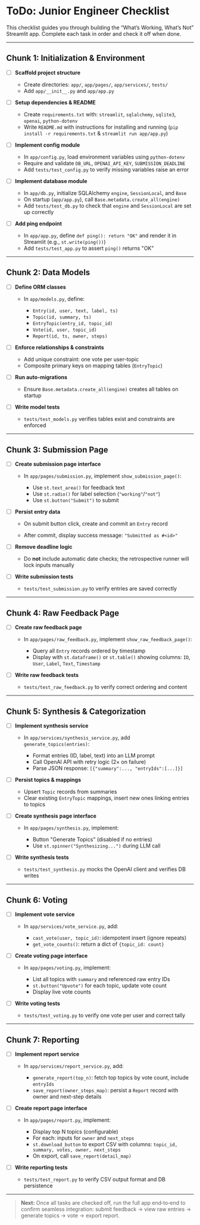 # ToDo: Junior Engineer Checklist

This checklist guides you through building the “What’s Working, What’s Not” Streamlit app. Complete each task in order and check it off when done.

---

## Chunk 1: Initialization & Environment

* [ ] **Scaffold project structure**

  * Create directories: `app/`, `app/pages/`, `app/services/`, `tests/`
  * Add `app/__init__.py` and `app/app.py`
* [ ] **Setup dependencies & README**

  * Create `requirements.txt` with: `streamlit`, `sqlalchemy`, `sqlite3`, `openai`, `python-dotenv`
  * Write `README.md` with instructions for installing and running (`pip install -r requirements.txt` & `streamlit run app/app.py`)
* [ ] **Implement config module**

  * In `app/config.py`, load environment variables using `python-dotenv`
  * Require and validate `DB_URL`, `OPENAI_API_KEY`, `SUBMISSION_DEADLINE`
  * Add `tests/test_config.py` to verify missing variables raise an error
* [ ] **Implement database module**

  * In `app/db.py`, initialize SQLAlchemy `engine`, `SessionLocal`, and `Base`
  * On startup (`app/app.py`), call `Base.metadata.create_all(engine)`
  * Add `tests/test_db.py` to check that `engine` and `SessionLocal` are set up correctly
* [ ] **Add ping endpoint**

  * In `app/app.py`, define `def ping(): return "OK"` and render it in Streamlit (e.g., `st.write(ping())`)
  * Add `tests/test_app.py` to assert `ping()` returns "OK"

---

## Chunk 2: Data Models

* [ ] **Define ORM classes**

  * In `app/models.py`, define:

    * `Entry(id, user, text, label, ts)`
    * `Topic(id, summary, ts)`
    * `EntryTopic(entry_id, topic_id)`
    * `Vote(id, user, topic_id)`
    * `Report(id, ts, owner, steps)`
* [ ] **Enforce relationships & constraints**

  * Add unique constraint: one vote per user-topic
  * Composite primary keys on mapping tables (`EntryTopic`)
* [ ] **Run auto-migrations**

  * Ensure `Base.metadata.create_all(engine)` creates all tables on startup
* [ ] **Write model tests**

  * `tests/test_models.py` verifies tables exist and constraints are enforced

---

## Chunk 3: Submission Page

* [ ] **Create submission page interface**

  * In `app/pages/submission.py`, implement `show_submission_page()`:

    * Use `st.text_area()` for feedback text
    * Use `st.radio()` for label selection (`"working"`/`"not"`)
    * Use `st.button("Submit")` to submit
* [ ] **Persist entry data**

  * On submit button click, create and commit an `Entry` record

  * After commit, display success message: `"Submitted as #<id>"`
* [ ] **Remove deadline logic**

  * Do **not** include automatic date checks; the retrospective runner will lock inputs manually
* [ ] **Write submission tests**

  * `tests/test_submission.py` to verify entries are saved correctly

---

## Chunk 4: Raw Feedback Page

* [ ] **Create raw feedback page**

  * In `app/pages/raw_feedback.py`, implement `show_raw_feedback_page()`:

    * Query all `Entry` records ordered by timestamp
    * Display with `st.dataframe()` or `st.table()` showing columns: `ID`, `User`, `Label`, `Text`, `Timestamp`
* [ ] **Write raw feedback tests**

  * `tests/test_raw_feedback.py` to verify correct ordering and content

---

## Chunk 5: Synthesis & Categorization

* [ ] **Implement synthesis service**

  * In `app/services/synthesis_service.py`, add `generate_topics(entries)`:

    * Format entries (ID, label, text) into an LLM prompt
    * Call OpenAI API with retry logic (2× on failure)
    * Parse JSON response: `[{"summary":..., "entryIds":[...]}]`
* [ ] **Persist topics & mappings**

  * Upsert `Topic` records from summaries
  * Clear existing `EntryTopic` mappings, insert new ones linking entries to topics
* [ ] **Create synthesis page interface**

  * In `app/pages/synthesis.py`, implement:

    * Button "Generate Topics" (disabled if no entries)
    * Use `st.spinner("Synthesizing...")` during LLM call
* [ ] **Write synthesis tests**

  * `tests/test_synthesis.py` mocks the OpenAI client and verifies DB writes

---

## Chunk 6: Voting

* [ ] **Implement vote service**

  * In `app/services/vote_service.py`, add:

    * `cast_vote(user, topic_id)`: idempotent insert (ignore repeats)
    * `get_vote_counts()`: return a dict of `{topic_id: count}`
* [ ] **Create voting page interface**

  * In `app/pages/voting.py`, implement:

    * List all topics with `summary` and referenced raw entry IDs
    * `st.button("Upvote")` for each topic, update vote count
    * Display live vote counts
* [ ] **Write voting tests**

  * `tests/test_voting.py` to verify one vote per user and correct tally

---

## Chunk 7: Reporting

* [ ] **Implement report service**

  * In `app/services/report_service.py`, add:

    * `generate_report(top_n)`: fetch top topics by vote count, include `entryIds`
    * `save_report(owner_steps_map)`: persist a `Report` record with owner and next-step details
* [ ] **Create report page interface**

  * In `app/pages/report.py`, implement:

    * Display top N topics (configurable)
    * For each: inputs for `owner` and `next_steps`
    * `st.download_button` to export CSV with columns: `topic_id, summary, votes, owner, next_steps`
    * On export, call `save_report(detail_map)`
* [ ] **Write reporting tests**

  * `tests/test_report.py` to verify CSV output format and DB persistence

---

> **Next:** Once all tasks are checked off, run the full app end‑to‑end to confirm seamless integration: submit feedback → view raw entries → generate topics → vote → export report.
